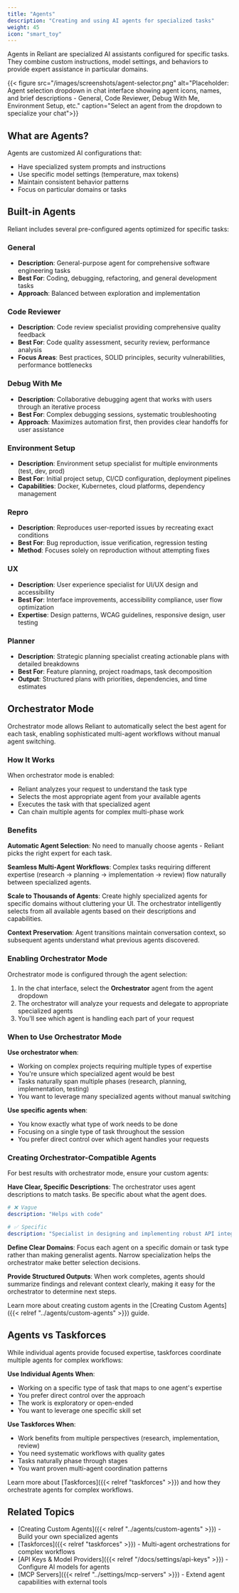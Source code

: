 ```yaml
---
title: "Agents"
description: "Creating and using AI agents for specialized tasks"
weight: 45
icon: "smart_toy"
---
```


Agents in Reliant are specialized AI assistants configured for specific tasks. They combine custom instructions, model settings, and behaviors to provide expert assistance in particular domains.

{{< figure src="/images/screenshots/agent-selector.png" alt="Placeholder: Agent selection dropdown in chat interface showing agent icons, names, and brief descriptions - General, Code Reviewer, Debug With Me, Environment Setup, etc." caption="Select an agent from the dropdown to specialize your chat">}}

## What are Agents?

Agents are customized AI configurations that:
- Have specialized system prompts and instructions
- Use specific model settings (temperature, max tokens)
- Maintain consistent behavior patterns
- Focus on particular domains or tasks

## Built-in Agents

Reliant includes several pre-configured agents optimized for specific tasks:

### General
- **Description**: General-purpose agent for comprehensive software engineering tasks
- **Best For**: Coding, debugging, refactoring, and general development tasks
- **Approach**: Balanced between exploration and implementation

### Code Reviewer
- **Description**: Code review specialist providing comprehensive quality feedback
- **Best For**: Code quality assessment, security review, performance analysis
- **Focus Areas**: Best practices, SOLID principles, security vulnerabilities, performance bottlenecks

### Debug With Me
- **Description**: Collaborative debugging agent that works with users through an iterative process
- **Best For**: Complex debugging sessions, systematic troubleshooting
- **Approach**: Maximizes automation first, then provides clear handoffs for user assistance

### Environment Setup
- **Description**: Environment setup specialist for multiple environments (test, dev, prod)
- **Best For**: Initial project setup, CI/CD configuration, deployment pipelines
- **Capabilities**: Docker, Kubernetes, cloud platforms, dependency management

### Repro
- **Description**: Reproduces user-reported issues by recreating exact conditions
- **Best For**: Bug reproduction, issue verification, regression testing
- **Method**: Focuses solely on reproduction without attempting fixes

### UX
- **Description**: User experience specialist for UI/UX design and accessibility
- **Best For**: Interface improvements, accessibility compliance, user flow optimization
- **Expertise**: Design patterns, WCAG guidelines, responsive design, user testing

### Planner
- **Description**: Strategic planning specialist creating actionable plans with detailed breakdowns
- **Best For**: Feature planning, project roadmaps, task decomposition
- **Output**: Structured plans with priorities, dependencies, and time estimates

## Orchestrator Mode

Orchestrator mode allows Reliant to automatically select the best agent for each task, enabling sophisticated multi-agent workflows without manual agent switching.

### How It Works

When orchestrator mode is enabled:
- Reliant analyzes your request to understand the task type
- Selects the most appropriate agent from your available agents
- Executes the task with that specialized agent
- Can chain multiple agents for complex multi-phase work

### Benefits

**Automatic Agent Selection**: No need to manually choose agents - Reliant picks the right expert for each task.

**Seamless Multi-Agent Workflows**: Complex tasks requiring different expertise (research → planning → implementation → review) flow naturally between specialized agents.

**Scale to Thousands of Agents**: Create highly specialized agents for specific domains without cluttering your UI. The orchestrator intelligently selects from all available agents based on their descriptions and capabilities.

**Context Preservation**: Agent transitions maintain conversation context, so subsequent agents understand what previous agents discovered.

### Enabling Orchestrator Mode

Orchestrator mode is configured through the agent selection:

1. In the chat interface, select the **Orchestrator** agent from the agent dropdown
2. The orchestrator will analyze your requests and delegate to appropriate specialized agents
3. You'll see which agent is handling each part of your request

### When to Use Orchestrator Mode

**Use orchestrator when**:
- Working on complex projects requiring multiple types of expertise
- You're unsure which specialized agent would be best
- Tasks naturally span multiple phases (research, planning, implementation, testing)
- You want to leverage many specialized agents without manual switching

**Use specific agents when**:
- You know exactly what type of work needs to be done
- Focusing on a single type of task throughout the session
- You prefer direct control over which agent handles your requests

### Creating Orchestrator-Compatible Agents

For best results with orchestrator mode, ensure your custom agents:

**Have Clear, Specific Descriptions**: The orchestrator uses agent descriptions to match tasks. Be specific about what the agent does.

```yaml
# ❌ Vague
description: "Helps with code"

# ✅ Specific
description: "Specialist in designing and implementing robust API integrations with comprehensive error handling"
```

**Define Clear Domains**: Focus each agent on a specific domain or task type rather than making generalist agents. Narrow specialization helps the orchestrator make better selection decisions.

**Provide Structured Outputs**: When work completes, agents should summarize findings and relevant context clearly, making it easy for the orchestrator to determine next steps.

Learn more about creating custom agents in the [Creating Custom Agents]({{< relref "../agents/custom-agents" >}}) guide.

## Agents vs Taskforces

While individual agents provide focused expertise, taskforces coordinate multiple agents for complex workflows:

**Use Individual Agents When**:
- Working on a specific type of task that maps to one agent's expertise
- You prefer direct control over the approach
- The work is exploratory or open-ended
- You want to leverage one specific skill set

**Use Taskforces When**:
- Work benefits from multiple perspectives (research, implementation, review)
- You need systematic workflows with quality gates
- Tasks naturally phase through stages
- You want proven multi-agent coordination patterns

Learn more about [Taskforces]({{< relref "taskforces" >}}) and how they orchestrate agents for complex workflows.

## Related Topics

- [Creating Custom Agents]({{< relref "../agents/custom-agents" >}}) - Build your own specialized agents
- [Taskforces]({{< relref "taskforces" >}}) - Multi-agent orchestrations for complex workflows
- [API Keys & Model Providers]({{< relref "/docs/settings/api-keys" >}}) - Configure AI models for agents
- [MCP Servers]({{< relref "../settings/mcp-servers" >}}) - Extend agent capabilities with external tools
